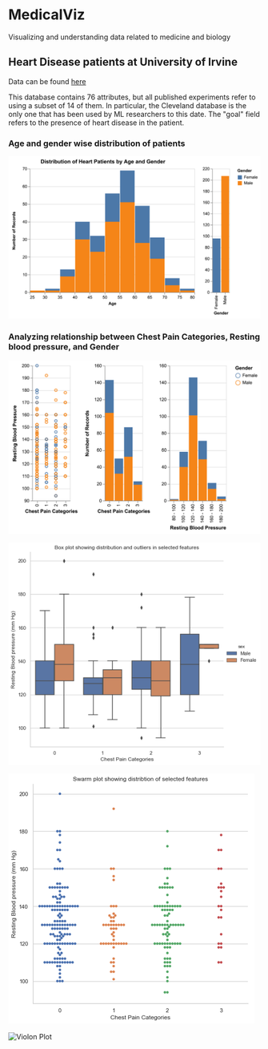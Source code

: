 # MedicalViz

Visualizing and understanding data related to medicine and biology

## Heart Disease patients at University of Irvine

Data can be found [here](https://archive.ics.uci.edu/ml/datasets/heart+Disease)

This database contains 76 attributes, but all published experiments refer to using a subset of 14 of them. In particular, the Cleveland database is the only one that has been used by ML researchers to this date. The "goal" field refers to the presence of heart disease in the patient.

### Age and gender wise distribution of patients

![Age and gender wise distribution of patients](plots/patients_gender_age.png)

### Analyzing relationship between Chest Pain Categories, Resting blood pressure, and Gender

![Analyzing relationship between Chest Pain Categories, Resting blood pressure, and Gender](plots/patients_cp_trestbps_gender.png)

![Box Plot](plots/patients_cp_trestbps_gender_box.png)

![Swarm Plot](plots/patients_cp_trestbps_swarm.png)

![Violon Plot](patients_cp_trestbps_gender_violin.png)